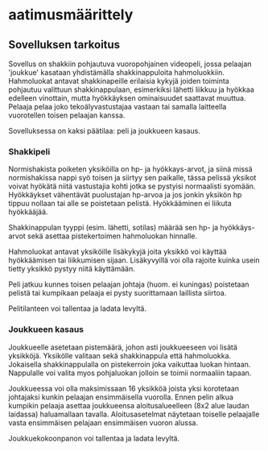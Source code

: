 # aatimusmäärittely

## Sovelluksen tarkoitus
Sovellus on shakkiin pohjautuva vuoropohjainen videopeli, jossa pelaajan 'joukkue' kasataan yhdistämälla shakkinappuloita hahmoluokkiin. Hahmoluokat antavat shakkinapeille erilaisia kykyjä joiden toiminta pohjautuu valittuun shakkinappulaan, esimerkiksi lähetti liikkuu ja hyökkaa edelleen vinottain, mutta hyökkäyksen ominaisuudet saattavat muuttua. Pelaaja pelaa joko tekoälyvastustajaa vastaan tai samalla laitteella vuorotellen toisen pelaajan kanssa.

Sovelluksessa on kaksi päätilaa: peli ja joukkueen kasaus.

### Shakkipeli
Normishakista poiketen yksiköilla on hp- ja hyökkays-arvot, ja siinä missä normishakissa nappi syö toisen ja siirtyy sen paikalle, tässa pelissä yksikot voivat hyökätä niitä vastustajia kohti jotka se pystyisi normaalisti syomään. Hyökkäykset vähentävät puolustajan hp-arvoa ja jos jonkin yksikön hp tippuu nollaan tai alle se poistetaan pelistä. Hyökkääminen ei liikuta hyökkääjää.

Shakkinappulan tyyppi (esim. lähetti, sotilas) määrää sen hp- ja hyökkäys-arvot sekä asettaa pistekertoimen hahmoluokan hinnalle.

Hahmoluokat antavat yksiköille lisäkykyjä joita yksikkö voi käyttää hyökkäämisen tai liikkumisen sijaan. Lisäkyvyillä voi olla rajoite kuinka usein tietty yksikkö pystyy niitä käyttämään.

Peli jatkuu kunnes toisen pelaajan johtaja (huom. ei kuningas) poistetaan pelistä tai kumpikaan pelaaja ei pysty suorittamaan laillista siirtoa.

Pelitilanteen voi tallentaa ja ladata levyltä.

### Joukkueen kasaus
Joukkueelle asetetaan pistemäärä, johon asti joukkueeseen voi lisätä yksikköjä. Yksikölle valitaan sekä shakkinappula että hahmoluokka. Jokaisella shakkinappulalla on pistekerroin joka vaikuttaa luokan hintaan. Nappulalle voi valita myos pohjaluokan jolloin se toimii normaaliin tapaan.

Joukkueessa voi olla maksimissaan 16 yksikköä joista yksi korotetaan johtajaksi kunkin pelaajan ensimmäisella vuorolla. Ennen pelin alkua kumpikin pelaaja asettaa joukkueensa aloitusalueelleen (8x2 alue laudan laidassa) haluamallaan tavalla. Aloitusasetelmat näytetaan toiselle pelaajalle vasta ensimmäisen pelajaan ensimmäisen vuoron alussa.

Joukkuekokoonpanon voi tallentaa ja ladata levyltä.

